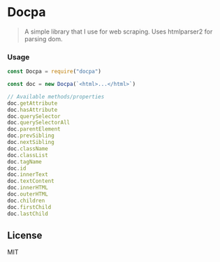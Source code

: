 # Docpa

> A simple library that I use for web scraping. Uses htmlparser2 for parsing dom.

### Usage

```js
const Docpa = require("docpa")

const doc = new Docpa(`<html>...</html>`)

// Available methods/properties
doc.getAttribute
doc.hasAttribute
doc.querySelector
doc.querySelectorAll
doc.parentElement
doc.prevSibling
doc.nextSibling
doc.className
doc.classList
doc.tagName
doc.id
doc.innerText
doc.textContent
doc.innerHTML
doc.outerHTML
doc.children
doc.firstChild
doc.lastChild
```

## License

MIT
